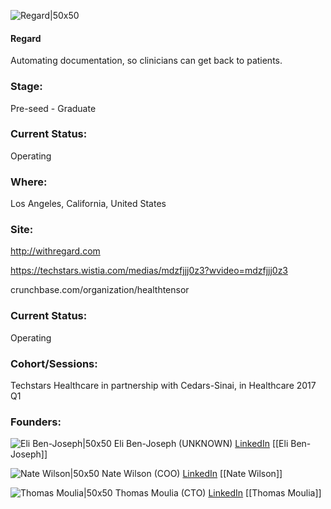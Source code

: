 

![Regard|50x50](https://apimg.techstars.com/connect/images/image_files/600f35d46a498b00080000a0/original/healthtensor.png)

#### Regard
Automating documentation, so clinicians can get back to patients.

### Stage: 
Pre-seed - Graduate 

### Current Status: 
Operating

### Where:
Los Angeles, California, United States

### Site:
http://withregard.com

https://techstars.wistia.com/medias/mdzfjjj0z3?wvideo=mdzfjjj0z3

crunchbase.com/organization/healthtensor

### Current Status: 
Operating

### Cohort/Sessions: 
Techstars Healthcare in partnership with Cedars-Sinai, in Healthcare 2017 Q1

### Founders: 

![Eli Ben-Joseph|50x50](https://apimg.techstars.com/connect/images/image_files/58938fcf9c66a93651000038/original/eli_ben-joseph_headshot.png) Eli Ben-Joseph (UNKNOWN) [LinkedIn](https://linkedin.com/in/ebenjoseph) [[Eli Ben-Joseph]]

![Nate Wilson|50x50](https://apimg.techstars.com/connect/images/image_files/589378809c66a93651000009/original/natedwilson.jpg) Nate Wilson (COO) [LinkedIn](https://linkedin.com/in/natedwilson) [[Nate Wilson]]

![Thomas Moulia|50x50](https://apimg.techstars.com/connect/images/image_files/587fd41f9c66a95103000007/original/tprofile.jpg) Thomas Moulia (CTO) [LinkedIn](https://linkedin.com/in/jtmoulia) [[Thomas Moulia]]


